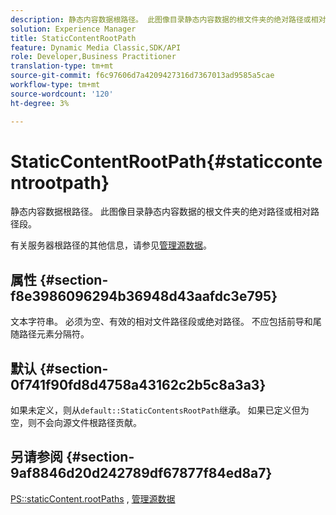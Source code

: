 ```yaml
---
description: 静态内容数据根路径。 此图像目录静态内容数据的根文件夹的绝对路径或相对路径段。
solution: Experience Manager
title: StaticContentRootPath
feature: Dynamic Media Classic,SDK/API
role: Developer,Business Practitioner
translation-type: tm+mt
source-git-commit: f6c97606d7a4209427316d7367013ad9585a5cae
workflow-type: tm+mt
source-wordcount: '120'
ht-degree: 3%

---
```



# StaticContentRootPath{#staticcontentrootpath}

静态内容数据根路径。 此图像目录静态内容数据的根文件夹的绝对路径或相对路径段。

有关服务器根路径的其他信息，请参见[管理源数据](../../../../../is-api/image-serving-api-ref/c-configuration-and-administration/c-configuration-and-administration.md#concept-1ec4d9f0e58a430cae045761f1ff9173)。

## 属性 {#section-f8e3986096294b36948d43aafdc3e795}

文本字符串。 必须为空、有效的相对文件路径段或绝对路径。 不应包括前导和尾随路径元素分隔符。

## 默认 {#section-0f741f90fd8d4758a43162c2b5c8a3a3}

如果未定义，则从`default::StaticContentsRootPath`继承。 如果已定义但为空，则不会向源文件根路径贡献。

## 另请参阅 {#section-9af8846d20d242789df67877f84ed8a7}

[PS::staticContent.rootPaths](../../../../../is-api/image-catalog/image-serving-api-ref/c-image-catalog-reference/c-attributes-reference/r-staticcontentrootpath.md#reference-a2b5368d078349828d282357681bb2a5) ,  [管理源数据](../../../../../is-api/image-serving-api-ref/c-configuration-and-administration/c-configuration-and-administration.md#concept-1ec4d9f0e58a430cae045761f1ff9173)
